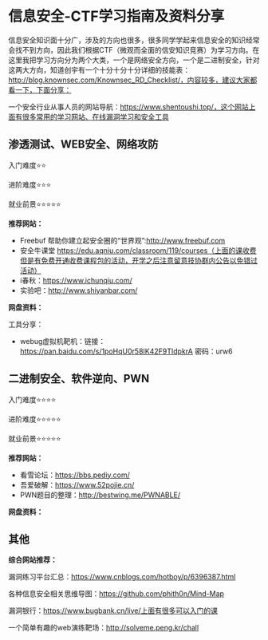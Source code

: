 # 信息安全-CTF学习指南及资料分享


信息安全知识面十分广，涉及的方向也很多，很多同学学起来信息安全的知识经常会找不到方向，因此我们根据CTF（微观而全面的信安知识竞赛）为学习方向。在这里我把学习方向分为两个大类，一个是网络安全方向，一个是二进制安全，针对这两大方向，知道创宇有一个十分十分十分详细的技能表：http://blog.knownsec.com/Knownsec_RD_Checklist/，内容较多，建议大家都看一下，下面分享：

一个安全行业从事人员的网站导航：https://www.shentoushi.top/，这个网站上面有很多常用的学习网站、在线漏洞学习和安全工具

## 渗透测试、WEB安全、网络攻防

入门难度⭐⭐

进阶难度⭐⭐⭐

就业前景⭐⭐⭐⭐⭐

**推荐网站：**

*   Freebuf 帮助你建立起安全圈的“世界观”:http://www.freebuf.com
*   安全牛课堂 https://edu.aqniu.com/classroom/119/courses（上面的课收费但是有免费开通收费课程包的活动，开学之后注意留意技协群内公告以免错过活动）
*   i春秋：https://www.ichunqiu.com/
*   实验吧：http://www.shiyanbar.com/

**网盘资料：**

工具分享：

*   webug虚拟机靶机：链接：https://pan.baidu.com/s/1poHqU0r58IK42F9TIdpkrA 密码：urw6

## 二进制安全、软件逆向、PWN

入门难度⭐⭐⭐⭐

进阶难度⭐⭐⭐⭐⭐

就业前景⭐⭐⭐⭐⭐

**推荐网站：**

*   看雪论坛：https://bbs.pediy.com/
*   吾爱破解：https://www.52pojie.cn/
*   PWN题目的整理：http://bestwing.me/PWNABLE/

**网盘资料：**

## 其他

**综合网站推荐：**

漏洞练习平台汇总：https://www.cnblogs.com/hotboy/p/6396387.html

各种信息安全相关思维导图：https://github.com/phith0n/Mind-Map

漏洞银行：https://www.bugbank.cn/live/上面有很多可以入门的课

一个简单有趣的web演练靶场：http://solveme.peng.kr/chall